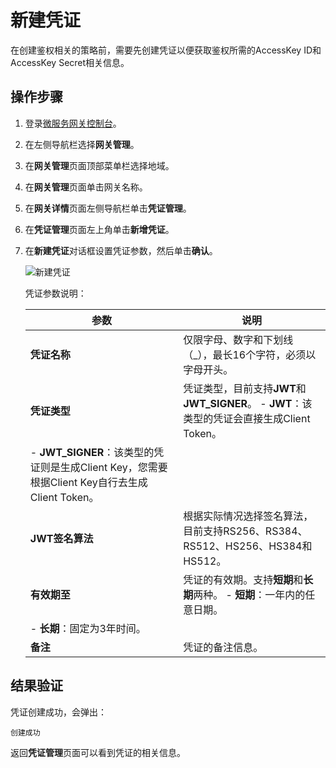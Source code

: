 # 新建凭证

在创建鉴权相关的策略前，需要先创建凭证以便获取鉴权所需的AccessKey ID和AccessKey Secret相关信息。

## 操作步骤

1.  登录[微服务网关控制台](https://microgw.console.aliyun.com)。

2.  在左侧导航栏选择**网关管理**。

3.  在**网关管理**页面顶部菜单栏选择地域。

4.  在**网关管理**页面单击网关名称。

5.  在**网关详情**页面左侧导航栏单击**凭证管理**。

6.  在**凭证管理**页面左上角单击**新增凭证**。

7.  在**新建凭证**对话框设置凭证参数，然后单击**确认**。

    ![新建凭证](https://static-aliyun-doc.oss-accelerate.aliyuncs.com/assets/img/zh-CN/0037544061/p179000.png)

    凭证参数说明：

    |参数|说明|
    |--|--|
    |**凭证名称**|仅限字母、数字和下划线（\_），最长16个字符，必须以字母开头。|
    |**凭证类型**|凭证类型，目前支持**JWT**和**JWT\_SIGNER**。    -   **JWT**：该类型的凭证会直接生成Client Token。
    -   **JWT\_SIGNER**：该类型的凭证则是生成Client Key，您需要根据Client Key自行去生成Client Token。 |
    |**JWT签名算法**|根据实际情况选择签名算法，目前支持RS256、RS384、RS512、HS256、HS384和HS512。|
    |**有效期至**|凭证的有效期。支持**短期**和**长期**两种。    -   **短期**：一年内的任意日期。
    -   **长期**：固定为3年时间。 |
    |**备注**|凭证的备注信息。|


## 结果验证

凭证创建成功，会弹出：

```
创建成功
```

返回**凭证管理**页面可以看到凭证的相关信息。

